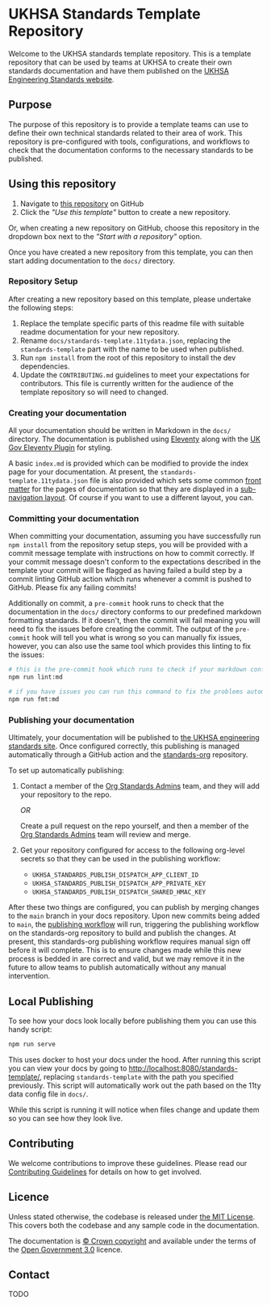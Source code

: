 # UKHSA Standards Template Repository

Welcome to the UKHSA standards template repository.
This is a template repository that can be used by teams at UKHSA to create their own standards documentation and have
them published on the [UKHSA Engineering Standards website][1].

## Purpose

The purpose of this repository is to provide a template teams can use to define their own technical standards related to
their area of work.
This repository is pre-configured with tools, configurations, and workflows to check that the documentation conforms to
the necessary standards to be published.

## Using this repository

1. Navigate to [this repository][2] on GitHub
1. Click the *"Use this template"* button to create a new repository.

Or, when creating a new repository on GitHub, choose this repository in the dropdown box next to the
*"Start with a repository"* option.

Once you have created a new repository from this template, you can then start adding documentation to the `docs/`
directory.

### Repository Setup

After creating a new repository based on this template, please undertake the following steps:

1. Replace the template specific parts of this readme file with suitable readme documentation for your new repository.
1. Rename `docs/standards-template.11tydata.json`, replacing the `standards-template` part with the name to be used when
   published.
1. Run `npm install` from the root of this repository to install the dev dependencies.
1. Update the `CONTRIBUTING.md` guidelines to meet your expectations for contributors. This file is currently written
   for the audience of the template repository so will need to changed.

### Creating your documentation

All your documentation should be written in Markdown in the `docs/` directory.
The documentation is published using [Eleventy][3] along with the [UK Gov Eleventy Plugin][4] for styling.

A basic `index.md` is provided which can be modified to provide the index page for your documentation.
At present, the `standards-template.11tydata.json` file is also provided which sets some common [front matter][5] for the pages
of documentation so that they are displayed in a [sub-navigation layout][6].
Of course if you want to use a different layout, you can.

### Committing your documentation

When committing your documentation, assuming you have successfully run `npm install` from the repository setup steps,
you will be provided with a commit message template with instructions on how to commit correctly.
If your commit message doesn't conform to the expectations described in the template your commit will be flagged as
having failed a build step by a commit linting GitHub action which runs whenever a commit is pushed to GitHub.
Please fix any failing commits!

Additionally on commit, a `pre-commit` hook runs to check that the documentation in the `docs/` directory conforms to
our predefined markdown formatting standards.
If it doesn't, then the commit will fail meaning you will need to fix the issues before creating the commit.
The output of the `pre-commit` hook will tell you what is wrong so you can manually fix issues, however, you can also
use the same tool which provides this linting to fix the issues:

```bash
# this is the pre-commit hook which runs to check if your markdown conforms
npm run lint:md

# if you have issues you can run this command to fix the problems automatically
npm run fmt:md
```

### Publishing your documentation

Ultimately, your documentation will be published to [the UKHSA engineering standards site][1].
Once configured correctly, this publishing is managed automatically through a GitHub action and the [standards-org][7]
repository.

To set up automatically publishing:

1. Contact a member of the [Org Standards Admins][8] team, and they will add your repository to the repo.

   *OR*

   Create a pull request on the repo yourself, and then a member of the [Org Standards Admins][8] team will review and
   merge.
1. Get your repository configured for access to the following org-level secrets so that they can be used in the
   publishing workflow:
   - `UKHSA_STANDARDS_PUBLISH_DISPATCH_APP_CLIENT_ID`
   - `UKHSA_STANDARDS_PUBLISH_DISPATCH_APP_PRIVATE_KEY`
   - `UKHSA_STANDARDS_PUBLISH_DISPATCH_SHARED_HMAC_KEY`

After these two things are configured, you can publish by merging changes to the `main` branch in your docs repository.
Upon new commits being added to `main`, the [publishing workflow][9] will run, triggering the publishing workflow on the
standards-org repository to build and publish the changes.
At present, this standards-org publishing workflow requires manual sign off before it will complete.
This is to ensure changes made while this new process is bedded in are correct and valid, but we may remove it in the
future to allow teams to publish automatically without any manual intervention.

## Local Publishing

To see how your docs look locally before publishing them you can use this handy script:

```bash
npm run serve
```

This uses docker to host your docs under the hood.
After running this script you can view your docs by going to [http://localhost:8080/standards-template/][10], replacing
`standards-template` with the path you specified previously.
This script will automatically work out the path based on the 11ty data config file in `docs/`.

While this script is running it will notice when files change and update them so you can see how they look live.

## Contributing

We welcome contributions to improve these guidelines. Please read our [Contributing Guidelines][11] for
details on how to get involved.

## Licence

Unless stated otherwise, the codebase is released under [the MIT License][12].
This covers both the codebase and any sample code in the documentation.

The documentation is [© Crown copyright][13] and available under the terms
of the [Open Government 3.0][14] licence.

## Contact

TODO

[1]: https://ukhsa-collaboration.github.io/standards-org/
[2]: https://github.com/ukhsa-collaboration/standards-template
[3]: https://www.11ty.dev
[4]: https://github.com/x-govuk/govuk-eleventy-plugin
[5]: https://www.11ty.dev/docs/data-frontmatter/
[6]: https://x-govuk.github.io/govuk-eleventy-plugin/layouts/sub-navigation/
[7]: https://github.com/ukhsa-collaboration/standards-org
[8]: https://github.com/orgs/ukhsa-collaboration/teams/org-standards-admins
[9]: .github/workflows/publish-guidelines.yml
[10]: http://localhost:8080/standards-template/
[11]: CONTRIBUTING.md
[12]: LICENCE
[13]: https://www.nationalarchives.gov.uk/information-management/re-using-public-sector-information/uk-government-licensing-framework/crown-copyright/
[14]: https://www.nationalarchives.gov.uk/doc/open-government-licence/version/3/
